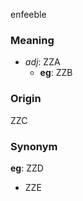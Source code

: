 enfeeble
### Meaning
+ _adj_: ZZA
	+ __eg__: ZZB

### Origin

ZZC

### Synonym

__eg__: ZZD

+ ZZE


